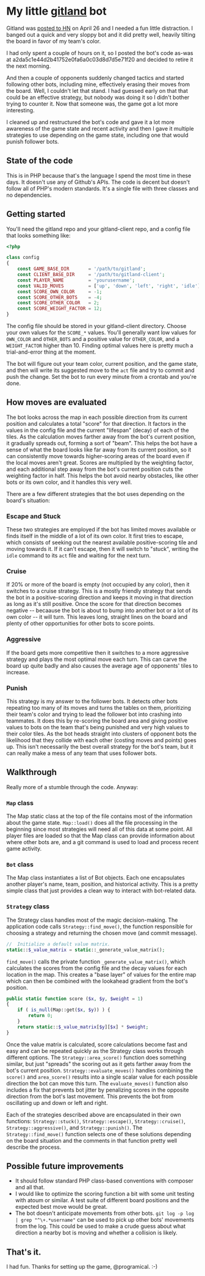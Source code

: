 # My little [gitland](https://github.com/programical/gitland) bot

Gitland was [posted to HN](https://news.ycombinator.com/item?id=22990659) on April 26 and I needed a fun little distraction. I banged out a quick and very sloppy bot and it did pretty well, heavily tilting the board in favor of my team's color.

I had only spent a couple of hours on it, so I posted the bot's code as-was at a2da5c1e44d2b41752e0fa6a0c03d8d7d5e71f20 and decided to retire it the next morning.

And then a couple of opponents suddenly changed tactics and started following other bots, including mine, effectively erasing their moves from the board. Well, I couldn't let that stand. I had guessed early on that that could be an effective strategy, but nobody was doing it so I didn't bother trying to counter it. Now that someone was, the game got a lot more interesting.

I cleaned up and restructured the bot's code and gave it a lot more awareness of the game state and recent activity and then I gave it multiple strategies to use depending on the game state, including one that would punish follower bots.


## State of the code

This is in PHP because that's the language I spend the most time in these days. It doesn't use any of Github's APIs. The code is decent but doesn't follow all of PHP's modern standards. It's a single file with three classes and no dependencies.


## Getting started

You'll need the gitland repo and your gitland-client repo, and a config file that looks something like:
```php
<?php

class config
{
    const GAME_BASE_DIR       = '/path/to/gitland';
    const CLIENT_BASE_DIR     = '/path/to/gitland-client';
    const PLAYER_NAME         = 'yourusername';
    const VALID_MOVES         = ['up', 'down', 'left', 'right', 'idle'];
    const SCORE_OWN_COLOR     = -1;
    const SCORE_OTHER_BOTS    = -4;
    const SCORE_OTHER_COLOR   = 2;
    const SCORE_WEIGHT_FACTOR = 12;
}
```

The config file should be stored in your gitland-client directory. Choose your own values for the `SCORE_*` values. You'll generally want low values for `OWN_COLOR` and `OTHER_BOTS` and a positive value for `OTHER_COLOR`, and a `WEIGHT_FACTOR` higher than 10. Finding optimal values here is pretty much a trial-and-error thing at the moment.

The bot will figure out your team color, current position, and the game state, and then will write its suggested move to the `act` file and try to commit and push the change. Set the bot to run every minute from a crontab and you're done.


## How moves are evaluated

The bot looks across the map in each possible direction from its current position and calculates a total "score" for that direction. It factors in the values in the config file and the current "lifespan" (decay) of each of the tiles. As the calculation moves farther away from the bot's current position, it gradually spreads out, forming a sort of "beam". This helps the bot have a sense of what the board looks like far away from its current position, so it can consistently move towards higher-scoring areas of the board even if the local moves aren't great. Scores are multiplied by the weighting factor, and each additional step away from the bot's current position cuts the weighting factor in half. This helps the bot avoid nearby obstacles, like other bots or its own color, and it handles this very well.

There are a few different strategies that the bot uses depending on the board's situation:

### Escape and Stuck

These two strategies are employed if the bot has limited moves available or finds itself in the middle of a lot of its own color. It first tries to escape, which consists of seeking out the nearest available positive-scoring tile and moving towards it. If it can't escape, then it will switch to "stuck", writing the `idle` command to its `act` file and waiting for the next turn.

### Cruise

If 20% or more of the board is empty (not occupied by any color), then it switches to a cruise strategy. This is a mostly friendly strategy that sends the bot in a positive-scoring direction and keeps it moving in that direction as long as it's still positive. Once the score for that direction becomes negative -- becaause the bot is about to bump into another bot or a lot of its own color -- it will turn. This leaves long, straight lines on the board and plenty of other opportunities for other bots to score points.

### Aggressive

If the board gets more competitive then it switches to a more aggressive strategy and plays the most optimal move each turn. This can carve the board up quite badly and also causes the average age of opponents' tiles to increase.

### Punish

This strategy is my answer to the follower bots. It detects other bots repeating too many of its moves and turns the tables on them, prioritizing their team's color and trying to lead the follower bot into crashing into teammates. It does this by re-scoring the board area and giving positive values to bots on the team that's being punished and very high values to their color tiles. As the bot heads straight into clusters of opponent bots the likelihood that they collide with each other (costing moves and points) goes up. This isn't necessarily the best overall strategy for the bot's team, but it can really make a mess of any team that uses follower bots.


## Walkthrough

Really more of a stumble through the code. Anyway:

### `Map` class

The Map static class at the top of the file contains most of the information about the game state. `Map::load()` does all the file processing in the beginning since most strategies will need all of this data at some point. All player files are loaded so that the Map class can provide information about where other bots are, and a git command is used to load and process recent game activity.

### `Bot` class

The Map class instantiates a list of Bot objects. Each one encapsulates another player's name, team, position, and historical activity. This is a pretty simple class that just provides a clean way to interact with bot-related data.

### `Strategy` class

The Strategy class handles most of the magic decision-making. The application code calls `Strategy::find_move()`, the function responsible for choosing a strategy and returning the chosen move (and commit message).

```php
//  Initialize a default value matrix.
static::$_value_matrix = static::_generate_value_matrix();
```

`find_move()` calls the private function `_generate_value_matrix()`, which calculates the scores from the config file and the decay values for each location in the map. This creates a "base layer" of values for the entire map which can then be combined with the lookahead gradient from the bot's position.

```php
public static function score ($x, $y, $weight = 1)
{
    if ( is_null(Map::get($x, $y)) ) {
        return 0;
    }
    return static::$_value_matrix[$y][$x] * $weight;
}
```

Once the value matrix is calculated, score calculations become fast and easy and can be repeated quickly as the Strategy class works through different options. The `Strategy::area_score()` function does something similar, but just "spreads" the scoring out as it gets farther away from the bot's current position. `Strategy::evaluate_moves()` handles combining the `score()` and `area_score()` results into a single scalar value for each possible direction the bot can move this turn. The `evaluate_moves()` function also includes a fix that prevents bot jitter by penalizing scores in the opposite direction from the bot's last movement. This prevents the bot from oscillating up and down or left and right.

Each of the strategies described above are encapsulated in their own functions: `Strategy::stuck()`, `Strategy::escape()`, `Strategy::cruise()`, `Strategy::aggressive()`, and `Strategy::punish()`. The `Strategy::find_move()` function selects one of these solutions depending on the board situation and the comments in that function pretty well describe the process.


## Possible future improvements

* It should follow standard PHP class-based conventions with composer and all that.
* I would like to optimize the scoring function a bit with some unit testing with atoum or similar. A test suite of different board positions and the expected best move would be great.
* The bot doesn't anticipate movements from other bots. `git log -p log | grep "^\+.*username"` can be used to pick up other bots' movements from the log. This could be used to make a crude guess about what direction a nearby bot is moving and whether a collision is likely.

## That's it.

I had fun. Thanks for setting up the game, @programical. :-)
